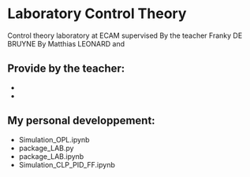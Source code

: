 # Laboratory Control Theory
 Control theory laboratory at ECAM supervised By the teacher Franky DE BRUYNE
 By Matthias LEONARD and 
 
 ## Provide by the teacher:
  - 
  -
  
 ## My personal developpement:
  - Simulation_OPL.ipynb
  - package_LAB.py
  - package_LAB.ipynb
  - Simulation_CLP_PID_FF.ipynb
  
  
